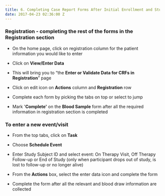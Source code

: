 ```yaml
---
title: 6. Completing Case Report Forms After Initial Enrollment and Study Blood Draw
date: 2017-04-23 02:36:00 Z
---
```


### Registration - completing the rest of the forms in the Registration section

* On the home page, click on registration column for the patient information you would like to enter

* Click on **View/Enter Data**

* This will bring you to “the **Enter or Validate Data for CRFs in Registration**” page

* Click on edit icon on **Actions** column and **Registration** row

* Complete each form by picking the tabs on top or select to jump

* Mark '**Complete'** on the **Blood Sample** form after all the required information in registration section is completed

### To enter a new event/visit

* From the top tabs, click on **Task**

* Choose **Schedule Event**

* Enter Study Subject ID and select event: On Therapy Visit, Off Therapy Follow-up or End of Study (only when participant drops out of study, is lost to follow-up or no longer alive)

* From the **Actions** box, select the enter data icon and complete the form

* Complete the form after all the relevant and blood draw information are collected